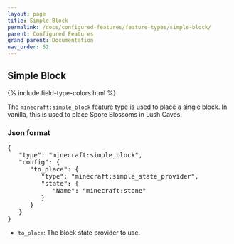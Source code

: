 ```yaml
---
layout: page
title: Simple Block
permalink: /docs/configured-features/feature-types/simple-block/
parent: Configured Features
grand_parent: Documentation
nav_order: 52
---
```


## Simple Block

<head>
    {% include field-type-colors.html %}
</head>

The `minecraft:simple_block` feature type is used to place a single block. In vanilla, this is used to place Spore Blossoms in Lush Caves.

### Json format

<pre>
{
   "type": "minecraft:simple_block",
   "config": {
      "to_place": {
         "type": "minecraft:simple_state_provider",
         "state": {
            "Name": "minecraft:stone"
         }
      }
   }
}
</pre>

* `to_place`: The block state provider to use.